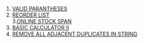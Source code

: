 1. [VALID PARANTHESES](https://leetcode.com/problems/valid-parentheses/)<br>
2. [REORDER LIST](https://leetcode.com/problems/reorder-list/)<br>
3.[ONLINE STOCK SPAN](https://leetcode.com/problems/online-stock-span/description/)<br>
4. [BASIC CALCULATOR II](https://leetcode.com/problems/basic-calculator-ii/)<br>
5. [REMOVE ALL ADJACENT DUPLICATES IN STRING](https://leetcode.com/problems/remove-all-adjacent-duplicates-in-string/)
